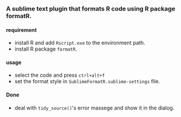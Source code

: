 ### A sublime text plugin that formats R code using R package formatR.

#### requirement
- install R and add `Rscript.exe` to the environment path.
- install R package `formatR`.

#### usage
- select the code and press `ctrl+alt+f`
- set the format style in `SublimeFormatR.sublime-settings` file.

#### Done

- deal with `tidy_source()`'s error massege and show it in the dialog.
